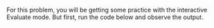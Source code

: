 For this problem, you will be getting some practice with the interactive Evaluate mode. But first, run the code below and observe the output.